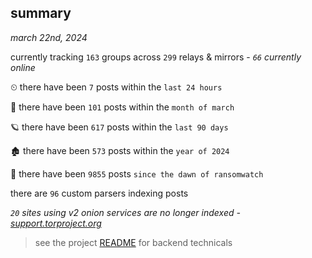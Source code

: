 
## summary
_march 22nd, 2024_

currently tracking `163` groups across `299` relays & mirrors - _`66` currently online_

⏲ there have been `7` posts within the `last 24 hours`

🦈 there have been `101` posts within the `month of march`

🪐 there have been `617` posts within the `last 90 days`

🏚 there have been `573` posts within the `year of 2024`

🦕 there have been `9855` posts `since the dawn of ransomwatch`

there are `96` custom parsers indexing posts

_`20` sites using v2 onion services are no longer indexed - [support.torproject.org](https://support.torproject.org/onionservices/v2-deprecation/)_

> see the project [README](https://github.com/joshhighet/ransomwatch#ransomwatch--) for backend technicals
